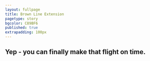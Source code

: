 ```yaml
---
layout: fullpage
title: Brown Line Extension
pagetype: story
bgcolor: C89BF6
published: true
extrapadding: 100px
---
```


## Yep - you can finally make that flight on time.